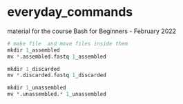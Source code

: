 # everyday_commands 
material for the course Bash for Beginners - February 2022

```r
# make file  and move files inside them 
mkdir 1_assembled
mv *.assembled.fastq 1_assembled

mkdir 1_discarded
mv *.discarded.fastq 1_discarded

mkdir 1_unassembled
mv *.unassembled.* 1_unassembled
```
